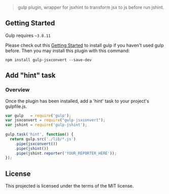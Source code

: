 > gulp plugin, wrapper for jsxhint to transform jsx to js before run jshint.

## Getting Started
Gulp requires `~3.8.11`

Please check out this [Getting Started](https://github.com/gulpjs/gulp/blob/master/docs/getting-started.md) to install gulp if you haven't used gulp before.
Then you may install this plugin with this command:

```shell
npm install gulp-jsxconvert --save-dev
```

## Add "hint" task

### Overview
Once the plugin has been installed, add a 'hint' task to your project's gulpfile.js.

```js
var gulp   = require('gulp');
var jsxconvert = require("gulp-jsxconvert");
var jshint = require('gulp-jshint');
 
gulp.task('hint', function() {
  return gulp.src('./lib/*.js')
  	.pipe(jsxconvert())
    .pipe(jshint())
    .pipe(jshint.reporter('YOUR_REPORTER_HERE'));
});
```

## License
This projected is licensed under the terms of the MIT license.
